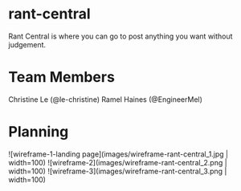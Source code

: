 # rant-central
Rant Central is where you can go to post anything you want without judgement.

# Team Members
Christine Le (@le-christine)
Ramel Haines (@EngineerMel)

# Planning
![wireframe-1-landing page](images/wireframe-rant-central_1.jpg | width=100)
![wireframe-2](images/wireframe-rant-central_2.png | width=100)
![wireframe-3](images/wireframe-rant-central_3.png | width=100)
